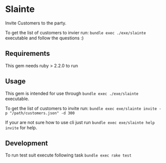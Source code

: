 # Slainte

Invite Customers to the party.

To get the list of customers to invier run:
`bundle exec ./exe/slainte`
executable and follow the questions :)


## Requirements
This gem needs ruby > 2.2.0 to run


## Usage
This gem is intended for use through `bundle exec ./exe/slainte`
executable.

To get the list of customers to invite run:
`bundle exec exe/slainte invite -p "/path/customers.json" -d 300`

If your are not sure how to use cli just run `bundle exec exe/slainte help invite`
for help.


## Development

To run test suit execute following task
`bundle exec rake test`
